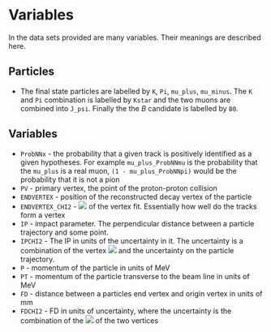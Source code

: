Variables
=========

In the data sets provided are many variables. Their meanings are described here.

Particles
---------

* The final state particles are labelled by `K`, `Pi`, `mu_plus`, `mu_minus`. The `K` and `Pi` combination is labelled by `Kstar` and the two muons are combined into `J_psi`. Finally the the *B* candidate is labelled by `B0`.

Variables
---------

* `ProbNNx` - the probability that a given track is positively identified as a given hypotheses. For example `mu_plus_ProbNNmu` is the probability that the `mu_plus` is a real muon, `(1 - mu_plus_ProbNNpi)` would be the probability that it is not a pion
* `PV` - primary vertex, the point of the proton-proton collision
* `ENDVERTEX` - position of the reconstructed decay vertex of the particle
* `ENDVERTEX_CHI2` - <img src="https://latex.codecogs.com/gif.latex?\chi^{2}" /> of the vertex fit. Essentially how well do the tracks form a vertex
* `IP` - impact parameter. The perpendicular distance between a particle trajectory and some point.
* `IPCHI2` - The IP in units of the uncertainty in it. The uncertainty is a combination of the vertex <img src="https://latex.codecogs.com/gif.latex?\chi^{2}" /> and the uncertainty on the particle trajectory.
* `P` - momentum of the particle in units of MeV
* `PT` - momentum of the particle transverse to the beam line in units of MeV
* `FD` - distance between a particles end vertex and origin vertex in units of mm
* `FDCHI2` - FD in units of uncertainty, where the uncertainty is the combination of the <img src="https://latex.codecogs.com/gif.latex?\chi^{2}" /> of the two vertices
